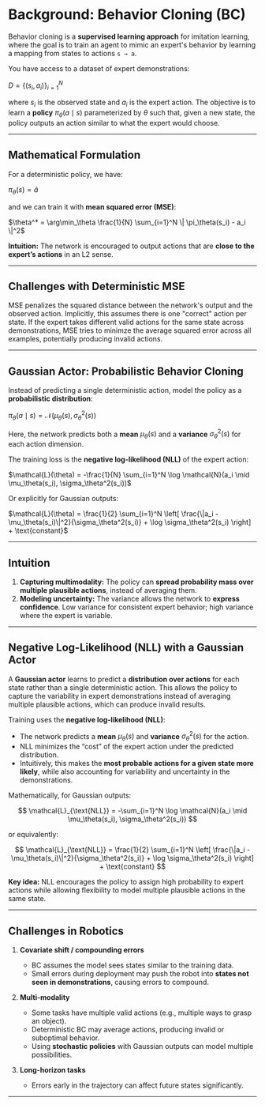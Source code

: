 # Background: Behavior Cloning (BC)

Behavior cloning is a **supervised learning approach** for imitation learning, where the goal is to train an agent to mimic an expert's behavior by learning a mapping from states to actions `s → a`. 

You have access to a dataset of expert demonstrations:

$D = \{(s_i, a_i)\}_{i=1}^N$

where $s_i$ is the observed state and $a_i$ is the expert action. The objective is to learn a **policy** $\pi_\theta(a \mid s)$ parameterized by $\theta$ such that, given a new state, the policy outputs an action similar to what the expert would choose.

---

## Mathematical Formulation

For a deterministic policy, we have:

$\pi_\theta(s) = \hat{a}$

and we can train it with **mean squared error (MSE)**:

$\theta^* = \arg\min_\theta \frac{1}{N} \sum_{i=1}^N \| \pi_\theta(s_i) - a_i \|^2$

**Intuition:** The network is encouraged to output actions that are **close to the expert’s actions** in an L2 sense.

---

## Challenges with Deterministic MSE
MSE penalizes the squared distance between the network's output and the observed action. Implicitly, this assumes there is one "correct" action per state. If the expert takes different valid actions for the same state across demonstrations, MSE tries to minimze the average squared error across all examples, potentially producing invalid actions. 



---

## Gaussian Actor: Probabilistic Behavior Cloning

Instead of predicting a single deterministic action, model the policy as a **probabilistic distribution**:

$\pi_\theta(a \mid s) = \mathcal{N}(\mu_\theta(s), \sigma_\theta^2(s))$

Here, the network predicts both a **mean** $\mu_\theta(s)$ and a **variance** $\sigma_\theta^2(s)$ for each action dimension.  

The training loss is the **negative log-likelihood (NLL)** of the expert action:

$\mathcal{L}(\theta) = -\frac{1}{N} \sum_{i=1}^N \log \mathcal{N}(a_i \mid \mu_\theta(s_i), \sigma_\theta^2(s_i))$

Or explicitly for Gaussian outputs:

$\mathcal{L}(\theta) = \frac{1}{2} \sum_{i=1}^N \left[ \frac{\|a_i - \mu_\theta(s_i)\|^2}{\sigma_\theta^2(s_i)} + \log \sigma_\theta^2(s_i) \right] + \text{constant}$

---

## Intuition

1. **Capturing multimodality:** The policy can **spread probability mass over multiple plausible actions**, instead of averaging them.
2. **Modeling uncertainty:** The variance allows the network to **express confidence**. Low variance for consistent expert behavior; high variance where the expert is variable.

---

## Negative Log-Likelihood (NLL) with a Gaussian Actor

A **Gaussian actor** learns to predict a **distribution over actions** for each state rather than a single deterministic action. This allows the policy to capture the variability in expert demonstrations instead of averaging multiple plausible actions, which can produce invalid results.  

Training uses the **negative log-likelihood (NLL)**:

- The network predicts a **mean** $\mu_\theta(s)$ and **variance** $\sigma_\theta^2(s)$ for the action.
- NLL minimizes the “cost” of the expert action under the predicted distribution.
- Intuitively, this makes the **most probable actions for a given state more likely**, while also accounting for variability and uncertainty in the demonstrations.

Mathematically, for Gaussian outputs:

$$
\mathcal{L}_{\text{NLL}} = -\sum_{i=1}^N \log \mathcal{N}(a_i \mid \mu_\theta(s_i), \sigma_\theta^2(s_i))
$$

or equivalently:

$$
\mathcal{L}_{\text{NLL}} = \frac{1}{2} \sum_{i=1}^N \left[ \frac{\|a_i - \mu_\theta(s_i)\|^2}{\sigma_\theta^2(s_i)} + \log \sigma_\theta^2(s_i) \right] + \text{constant}
$$

**Key idea:** NLL encourages the policy to assign high probability to expert actions while allowing flexibility to model multiple plausible actions in the same state.


---

## Challenges in Robotics

1. **Covariate shift / compounding errors**  
   - BC assumes the model sees states similar to the training data.  
   - Small errors during deployment may push the robot into **states not seen in demonstrations**, causing errors to compound.

2. **Multi-modality**  
   - Some tasks have multiple valid actions (e.g., multiple ways to grasp an object).  
   - Deterministic BC may average actions, producing invalid or suboptimal behavior.  
   - Using **stochastic policies** with Gaussian outputs can model multiple possibilities.

3. **Long-horizon tasks**  
   - Errors early in the trajectory can affect future states significantly.  


---